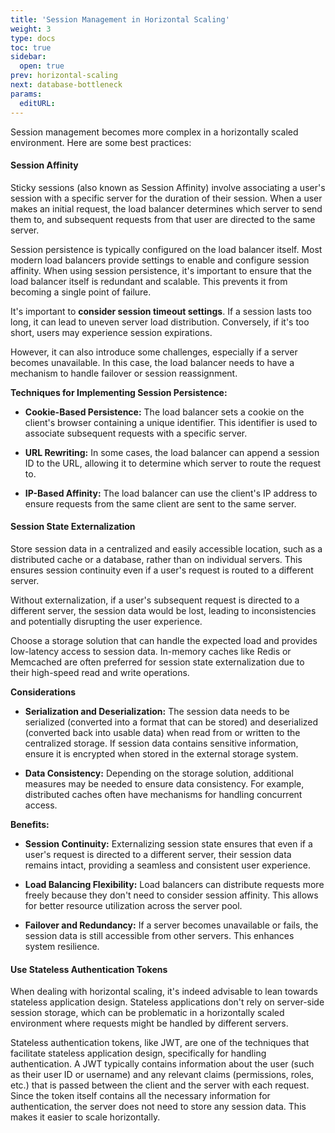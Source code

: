 ```yaml
---
title: 'Session Management in Horizontal Scaling'
weight: 3
type: docs
toc: true
sidebar:
  open: true
prev: horizontal-scaling
next: database-bottleneck
params:
  editURL:
---
```


Session management becomes more complex in a horizontally scaled environment. Here are some best practices:

#### Session Affinity

Sticky sessions (also known as Session Affinity) involve associating a user's session with a specific server for the duration of their session. When a user makes an initial request, the load balancer determines which server to send them to, and subsequent requests from that user are directed to the same server. 

Session persistence is typically configured on the load balancer itself. Most modern load balancers provide settings to enable and configure session affinity. When using session persistence, it's important to ensure that the load balancer itself is redundant and scalable. This prevents it from becoming a single point of failure.

It's important to **consider session timeout settings**. If a session lasts too long, it can lead to uneven server load distribution. Conversely, if it's too short, users may experience session expirations.

However, it can also introduce some challenges, especially if a server becomes unavailable. In this case, the load balancer needs to have a mechanism to handle failover or session reassignment.

**Techniques for Implementing Session Persistence:**

- **Cookie-Based Persistence:** The load balancer sets a cookie on the client's browser containing a unique identifier. This identifier is used to associate subsequent requests with a specific server.

- **URL Rewriting:** In some cases, the load balancer can append a session ID to the URL, allowing it to determine which server to route the request to.

- **IP-Based Affinity:** The load balancer can use the client's IP address to ensure requests from the same client are sent to the same server.

#### Session State Externalization

Store session data in a centralized and easily accessible location, such as a distributed cache or a database, rather than on individual servers. This ensures session continuity even if a user's request is routed to a different server.

Without externalization, if a user's subsequent request is directed to a different server, the session data would be lost, leading to inconsistencies and potentially disrupting the user experience.

Choose a storage solution that can handle the expected load and provides low-latency access to session data. In-memory caches like Redis or Memcached are often preferred for session state externalization due to their high-speed read and write operations.

**Considerations**

- **Serialization and Deserialization:** The session data needs to be serialized (converted into a format that can be stored) and deserialized (converted back into usable data) when read from or written to the centralized storage. If session data contains sensitive information, ensure it is encrypted when stored in the external storage system.

- **Data Consistency:** Depending on the storage solution, additional measures may be needed to ensure data consistency. For example, distributed caches often have mechanisms for handling concurrent access.

**Benefits:**

- **Session Continuity:** Externalizing session state ensures that even if a user's request is directed to a different server, their session data remains intact, providing a seamless and consistent user experience.

- **Load Balancing Flexibility:** Load balancers can distribute requests more freely because they don't need to consider session affinity. This allows for better resource utilization across the server pool.

- **Failover and Redundancy:** If a server becomes unavailable or fails, the session data is still accessible from other servers. This enhances system resilience.


#### Use Stateless Authentication Tokens

When dealing with horizontal scaling, it's indeed advisable to lean towards stateless application design. Stateless applications don't rely on server-side session storage, which can be problematic in a horizontally scaled environment where requests might be handled by different servers.

Stateless authentication tokens, like JWT, are one of the techniques that facilitate stateless application design, specifically for handling authentication. A JWT typically contains information about the user (such as their user ID or username) and any relevant claims (permissions, roles, etc.) that is passed between the client and the server with each request. Since the token itself contains all the necessary information for authentication, the server does not need to store any session data. This makes it easier to scale horizontally.

